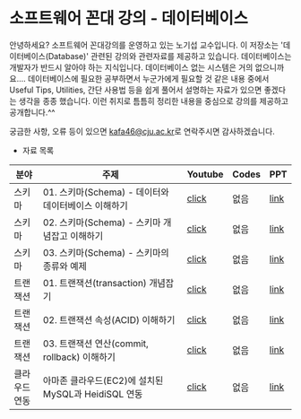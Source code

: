 # 소프트웨어 꼰대 강의 - 데이터베이스

<p>
    안녕하세요? 소프트웨어 꼰대강의를 운영하고 있는 노기섭 교수입니다.
    이 저장소는 '데이터베이스(Database)' 관련된 강의와 관련자료를 제공하고 있습니다. 데이터베이스는 개발자가 반드시 알아야 하는 지식입니다. 데이터베이스 없는 시스템은 거의 없으니까요.... 데이터베이스에 필요한 공부하면서 누군가에게 필요할 것 같은 내용 중에서 Useful Tips, Utilities, 간단 사용법 등을 쉽게 풀어서 설명하는 자료가 있으면 좋겠다는 생각을 종종 했습니다. 이런 취지로 틈틈히 정리한 내용을 중심으로 강의를 제공하고 공개합니다.^^
</p>


궁금한 사항, 오류 등이 있으면 [kafa46@cju.ac.kr](mailto:kafa46@cju.ac.kr)로 연락주시면 감사하겠습니다.

- 자료 목록

|분야|주제|Youtube|Codes|PPT|
|---|---|---|---|---|
|스키마|01. 스키마(Schema) - 데이터와 데이터베이스 이해하기|[click](https://youtu.be/UD5o3Icw-Pg)|없음|[link](https://github.com/kafa46/database/blob/master/01_schema/01_what_is_schema.pdf)|
|스키마|02. 스키마(Schema) - 스키마 개념잡고 이해하기|[click](https://youtu.be/ho42XWNCKY8)|없음|[link](https://github.com/kafa46/database/blob/master/01_schema/01_what_is_schema.pdf)|
|스키마|03. 스키마(Schema) - 스키마의 종류와 예제|[click](https://youtu.be/forbtwMZ9Xo)|없음|[link](https://github.com/kafa46/database/blob/master/01_schema/01_what_is_schema.pdf)|
|트랜잭션|01. 트랜잭션(transaction) 개념잡기|[click](https://youtu.be/sUq7K2-1k3E)|없음|[link](https://github.com/kafa46/database/blob/master/02_transaction/01_what_is_transaction.pdf)|
|트랜잭션|02. 트랜잭션 속성(ACID) 이해하기|[click](https://youtu.be/nKUdM-4sEdw)|없음|[link](https://github.com/kafa46/database/blob/master/02_transaction/01_what_is_transaction.pdf)|
|트랜잭션|03. 트랜잭션 연산(commit, rollback) 이해하기|[click](https://youtu.be/lANy2qjWLu4)|없음|[link](https://github.com/kafa46/database/blob/master/02_transaction/01_what_is_transaction.pdf)|
|클라우드<br>연동|아마존 클라우드(EC2)에 설치된 MySQL과 HeidiSQL 연동|[click](https://youtu.be/eC5Hj5TQhhI)|없음|[link](https://github.com/kafa46/database/blob/master/03_cloud_computing_and_database/03_cloud_computing_and_database.pdf)|